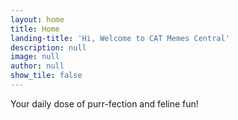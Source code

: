 ```yaml
---
layout: home
title: Home
landing-title: 'Hi, Welcome to CAT Memes Central'
description: null
image: null
author: null
show_tile: false
---
```


Your daily dose of purr-fection and feline fun!

